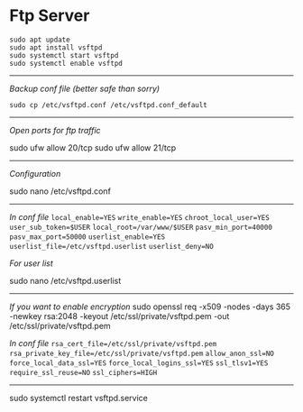 # Ftp Server

    sudo apt update
    sudo apt install vsftpd
    sudo systemctl start vsftpd
    sudo systemctl enable vsftpd

---

*Backup conf file (better safe than sorry)*

```sudo cp /etc/vsftpd.conf /etc/vsftpd.conf_default```

 ---
 
*Open ports for ftp traffic*

   sudo ufw allow 20/tcp
   sudo ufw allow 21/tcp

---

*Configuration*

   sudo nano /etc/vsftpd.conf

---

*In conf file*
`local_enable=YES`
`write_enable=YES`
`chroot_local_user=YES`
`user_sub_token=$USER`
`local_root=/var/www/$USER`
`pasv_min_port=40000`
`pasv_max_port=50000`
`userlist_enable=YES`
`userlist_file=/etc/vsftpd.userlist`
`userlist_deny=NO`

*For user list*

   sudo nano /etc/vsftpd.userlist

---

*If you want to enable encryption*
   sudo openssl req -x509 -nodes -days 365 -newkey rsa:2048 -keyout /etc/ssl/private/vsftpd.pem -out /etc/ssl/private/vsftpd.pem

*In conf file*
`rsa_cert_file=/etc/ssl/private/vsftpd.pem`
`rsa_private_key_file=/etc/ssl/private/vsftpd.pem`
`allow_anon_ssl=NO`
`force_local_data_ssl=YES`
`force_local_logins_ssl=YES`
`ssl_tlsv1=YES`
`require_ssl_reuse=NO`
`ssl_ciphers=HIGH`

---

   sudo systemctl restart vsftpd.service

